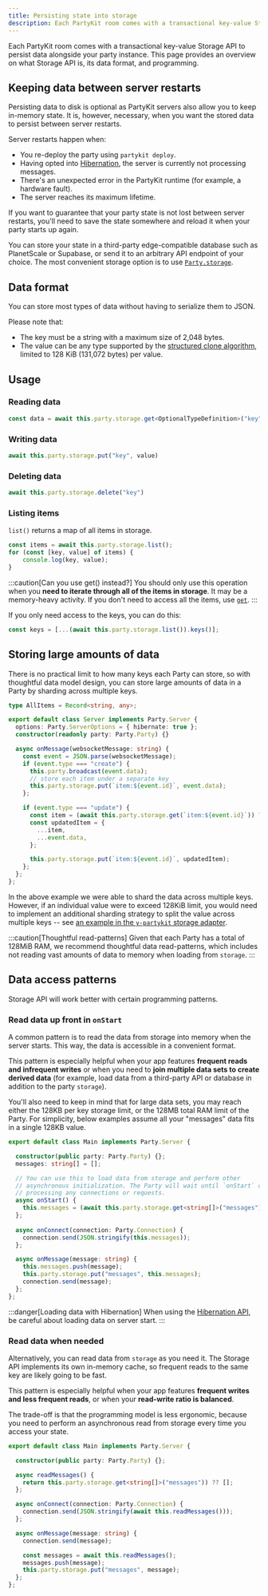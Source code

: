 ```yaml
---
title: Persisting state into storage
description: Each PartyKit room comes with a transactional key-value Storage API to persist data alongside your party instance
---
```


Each PartyKit room comes with a transactional key-value Storage API to persist data alongside your party instance. This page provides an overview on what Storage API is, its data format, and programming.

## Keeping data between server restarts

Persisting data to disk is optional as PartyKit servers also allow you to keep in-memory state. It is, however, necessary, when you want the stored data to persist between server restarts.

Server restarts happen when:

- You re-deploy the party using `partykit deploy`.
- Having opted into [Hibernation](/guides/scaling-partykit-servers-with-hibernation/), the server is currently not processing messages.
- There's an unexpected error in the PartyKit runtime (for example, a hardware fault).
- The server reaches its maximum lifetime.

If you want to guarantee that your party state is not lost between server restarts, you'll need to save the state somewhere and reload it when your party starts up again.

You can store your state in a third-party edge-compatible database such as PlanetScale or Supabase, or send it to an arbitrary API endpoint of your choice. The most convenient storage option is to use [`Party.storage`](/reference/partyserver-api/#partystorage/).

## Data format

You can store most types of data without having to serialize them to JSON.

Please note that:

- The key must be a string with a maximum size of 2,048 bytes.
- The value can be any type supported by the [structured clone algorithm](https://developer.mozilla.org/en-US/docs/Web/API/Web_Workers_API/Structured_clone_algorithm), limited to 128 KiB (131,072 bytes) per value.

## Usage

### Reading data

```ts
const data = await this.party.storage.get<OptionalTypeDefinition>("key");
```

### Writing data

```ts
await this.party.storage.put("key", value)
```

### Deleting data

```ts
await this.party.storage.delete("key")
```

### Listing items

`list()` returns a map of all items in storage.

```ts
const items = await this.party.storage.list();
for (const [key, value] of items) {
    console.log(key, value);
}
```

:::caution[Can you use get() instead?]
You should only use this operation when you **need to iterate through all of the items in storage**. It may be a memory-heavy activity. If you don't need to access all the items, use [`get`](#reading-data).
:::

If you only need access to the keys, you can do this:

```ts
const keys = [...(await this.party.storage.list()).keys()];
```

## Storing large amounts of data

There is no practical limit to how many keys each Party can store, so with thoughtful data model design, you can store large amounts of data in a Party by sharding across multiple keys.

```ts
type AllItems = Record<string, any>;

export default class Server implements Party.Server {
  options: Party.ServerOptions = { hibernate: true };
  constructor(readonly party: Party.Party) {}

  async onMessage(websocketMessage: string) {
    const event = JSON.parse(websocketMessage);
    if (event.type === "create") {
      this.party.broadcast(event.data);
      // store each item under a separate key
      this.party.storage.put(`item:${event.id}`, event.data);
    };

    if (event.type === "update") {
      const item = (await this.party.storage.get(`item:${event.id}`)) ?? {};
      const updatedItem = {
        ...item,
        ...event.data,
      };

      this.party.storage.put(`item:${event.id}`, updatedItem);
    };
  };
};
```

In the above example we were able to shard the data across multiple keys. However, if an individual value were to exceed 128KiB limit, you would need to implement an additional sharding strategy to split the value across multiple keys -- see [an example in the `y-partykit` storage adapter](https://github.com/partykit/partykit/blob/7f307216f33dbef8fb61963cac7ce88ce8e8f769/packages/y-partykit/src/storage.ts#L79C1-L97C2).

:::caution[Thoughtful read-patterns]
Given that each Party has a total of 128MiB RAM, we recommend thoughtful data read-patterns, which includes not reading vast amounts of data to memory when loading from `storage`.
:::

## Data access patterns

Storage API will work better with certain programming patterns.

### Read data up front in `onStart`

A common pattern is to read the data from storage into memory when the server starts. This way, the data is accessible in a convenient format.

This pattern is especially helpful when your app features **frequent reads and infrequent writes** or when you need to **join multiple data sets to create derived data** (for example, load data from a third-party API or database in addition to the party `storage`).

You'll also need to keep in mind that for large data sets, you may reach either the 128KB per key storage limit, or the 128MB total RAM limit of the Party. For simplicity, below examples assume all your "messages" data fits in a single 128KB value.

```ts
export default class Main implements Party.Server {

  constructor(public party: Party.Party) {};
  messages: string[] = [];

  // You can use this to load data from storage and perform other
  // asynchronous initialization. The Party will wait until `onStart` completes before
  // processing any connections or requests.
  async onStart() {
    this.messages = (await this.party.storage.get<string[]>("messages")) ?? [];
  };
  
  async onConnect(connection: Party.Connection) {
    connection.send(JSON.stringify(this.messages));
  };

  async onMessage(message: string) {
    this.messages.push(message);
    this.party.storage.put("messages", this.messages);
    connection.send(message);
  };
};
```

:::danger[Loading data with Hibernation]
When using the [Hibernation API](/guides/scaling-partykit-servers-with-hibernation/), be careful about loading data on server start.
:::

### Read data when needed

Alternatively, you can read data from `storage` as you need it. The Storage API implements its own in-memory cache, so frequent reads to the same key are likely going to be fast.

This pattern is especially helpful when your app features **frequent writes and less frequent reads**, or when your **read-write ratio is balanced**.

The trade-off is that the programming model is less ergonomic, because you need to perform an asynchronous read from storage every time you access your state.

```ts
export default class Main implements Party.Server {

  constructor(public party: Party.Party) {};

  async readMessages() {
    return this.party.storage.get<string[]>("messages")) ?? [];
  };

  async onConnect(connection: Party.Connection) {
    connection.send(JSON.stringify(await this.readMessages()));
  };

  async onMessage(message: string) {
    connection.send(message);

    const messages = await this.readMessages();
    messages.push(message);
    this.party.storage.put("messages", message);
  };
};
```

